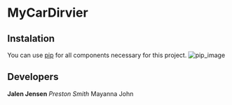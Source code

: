 # MyCarDirvier

## Instalation

You can use [pip](https://pypi.org/project/pip/) for all components necessary for this project. 
![pip_image](https://pypi.org/static/images/logo-large.9f732b5f.svg)

## Developers
**Jalen Jensen**
*Preston Smith*
Mayanna John
